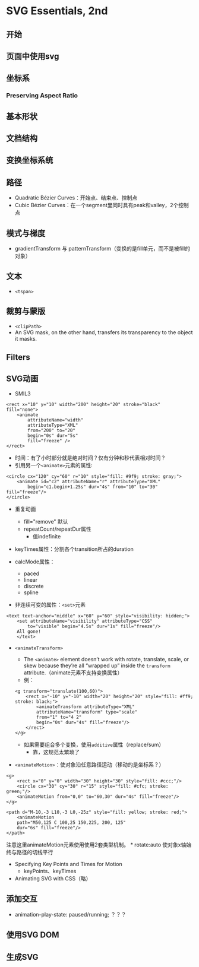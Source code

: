 # SVG Essentials, 2nd

## 开始
## 页面中使用svg
## 坐标系
### Preserving Aspect Ratio
## 基本形状
## 文档结构
## 变换坐标系统
## 路径
* Quadratic Bézier Curves：开始点、结束点、控制点
* Cubic Bézier Curves：在一个segment里同时具有peak和valley，2个控制点

## 模式与梯度
* gradientTransform 与 patternTransform（变换的是fill单元，而不是被fill的对象）

## 文本
* `<tspan>`

## 裁剪与蒙版
* `<clipPath>`
* An SVG mask, on the other hand, transfers its transparency to the object it masks. 

## Filters
## SVG动画
* SMIL3

```
<rect x="10" y="10" width="200" height="20" stroke="black" fill="none">
    <animate
        attributeName="width"
        attributeType="XML"
        from="200" to="20"
        begin="0s" dur="5s"
        fill="freeze" />
</rect>
```

* 时间：有了小时部分就是绝对时间？仅有分钟和秒代表相对时间？
* 引用另一个`<animate>`元素的属性:

```
<circle cx="120" cy="60" r="10" style="fill: #9f9; stroke: gray;">
    <animate id="c2" attributeName="r" attributeType="XML"
        begin="c1.begin+1.25s" dur="4s" from="10" to="30" fill="freeze"/>
</circle>
```

* 重复动画
    * fill="remove" 默认
    * repeatCount/repeatDur属性
        * 值indefinite

* keyTimes属性：分割各个transition所占的duration
* calcMode属性：
    * paced
    * linear
    * discrete
    * spline
* 非连续可变的属性：`<set>`元素

```
<text text-anchor="middle" x="60" y="60" style="visibility: hidden;">
    <set attributeName="visibility" attributeType="CSS"
        to="visible" begin="4.5s" dur="1s" fill="freeze"/>
    All gone!
    </text>
```

* `<animateTransform>`
    * The `<animate>` element doesn’t work with rotate, translate, scale, or skew 
      because they’re all “wrapped up” inside the `transform` attribute.（animate元素不支持变换属性）
    * 例：

    ```
    <g transform="translate(100,60)">
        <rect x="-10" y="-10" width="20" height="20" style="fill: #ff9; stroke: black;">
            <animateTransform attributeType="XML"
            attributeName="transform" type="scale"
            from="1" to="4 2"
            begin="0s" dur="4s" fill="freeze"/>
        </rect>
    </g>
    ```
    * 如果需要组合多个变换，使用`additive`属性（replace/sum）
        * 靠，这规范太繁琐了
* `<animateMotion>`：使对象沿任意路径运动（移动的是坐标系？）
```
<g>
    <rect x="0" y="0" width="30" height="30" style="fill: #ccc;"/>
    <circle cx="30" cy="30" r="15" style="fill: #cfc; stroke: green;"/>
    <animateMotion from="0,0" to="60,30" dur="4s" fill="freeze"/>
</g>
```
```
<path d="M-10,-3 L10,-3 L0,-25z" style="fill: yellow; stroke: red;">
    <animateMotion
    path="M50,125 C 100,25 150,225, 200, 125"
    dur="6s" fill="freeze"/>
</path>
```
注意这里animateMotion元素使用使用2套类型机制。
    * rotate:auto 使对象x轴始终与路径的切线平行
* Specifying Key Points and Times for Motion
    * keyPoints、keyTimes
* Animating SVG with CSS（略）
## 添加交互
* animation-play-state: paused/running; ？？？
## 使用SVG DOM
## 生成SVG
